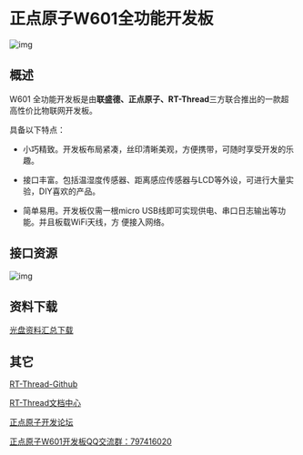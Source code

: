 # 正点原子W601全功能开发板

![img](../.assets/product/alientek/alientek.png)

## 概述

W601 全功能开发板是由**联盛德、正点原子、RT-Thread**三方联合推出的一款超高性价比物联网开发板。

具备以下特点：

*   小巧精致。开发板布局紧凑，丝印清晰美观，方便携带，可随时享受开发的乐趣。

*   接口丰富。包括温湿度传感器、距离感应传感器与LCD等外设，可进行大量实验，DIY喜欢的产品。

*   简单易用。开发板仅需一根micro USB线即可实现供电、串口日志输出等功能。并且板载WiFi天线，方
    便接入网络。

## 接口资源

![img](../.assets/product/alientek/interface.png)

## 资料下载

[光盘资料汇总下载](http://eyun.baidu.com/s/3hueg2EC)

## 其它

[RT-Thread-Github](http://github.com/RT-Thread/W601_IoT_Board)

[RT-Thread文档中心](http://www.rt-thread.org/document/site/)

[正点原子开发论坛](http://openedv.com)

[正点原子W601开发板QQ交流群：797416020](http://jq.qq.com/?_wv=1027&k=5fcxk5i)